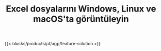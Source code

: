 ﻿---
title: Excel dosyalarını Windows, Linux ve macOS'ta görüntüleyin 
url: /tr/viewer
description: XLS, XLSX, XLSB, XLT, XLTX, XLTM, XLSM ve ODS dosyalarını görüntülemek için ücretsiz Uygulama ve API'ler
---
{{< blocks/products/pf/agp/feature-solution >}} 

